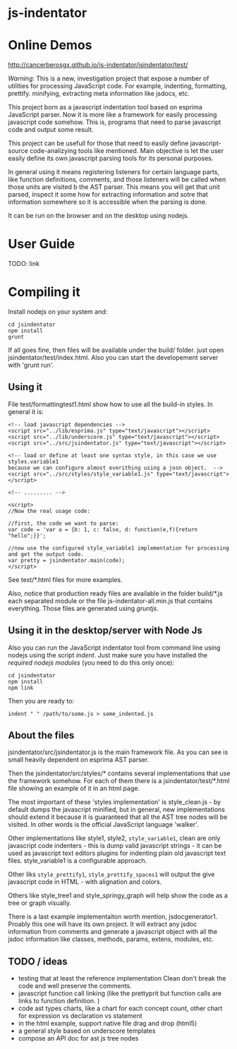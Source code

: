 js-indentator
=============

Online Demos
=============
http://cancerberosgx.github.io/js-indentator/jsindentator/test/

*Warning*: This is a new, investigation project that expose a number of utilities for processing JavaScript code. For example, indenting, formatting, prettify. minifying, extracting meta information like jsdocs, etc. 

This project born as a javascript indentation tool based on esprima JavaScript parser. Now it is more like a framework for easily processing javascript code somehow. This is, programs that need to parse javascript code and output some result. 

This project can be usefull for those that need to easily define javascript-source code-analizying tools like mentioned. Main objective is let the user easily define its own javascript parsing tools for its personal purposes. 

In general using it means registering listeners for certain language parts, like function definitions, comments, and those listeners will be called when those units are visited b the AST parser. This means you will get that unit parsed, inspect it some how for extracting information and sotre that information somewhere so it is accessible when the parsing is done. 

It can be run on the browser and on the desktop using nodejs. 

User Guide
===========

TODO: link


Compiling it
=============
Install nodejs on your system and: 

	cd jsindentator
	npm install 
	grunt

If all goes fine, then files will be available under the build/ folder. just open jsindentator/test/index.html. Also you can start the developement server with 'grunt run'. 

 
## Using it

File test/formattingtest1.html show how to use all the build-in styles. In general it is: 


	<!-- load javascript dependencies -->
	<script src="../lib/esprima.js" type="text/javascript"></script>
	<script src="../lib/underscore.js" type="text/javascript"></script>
	<script src="../src/jsindentator.js" type="text/javascript"></script>
	
	<!-- load or define at least one syntax style, in this case we use styles.variable1 
	because we can configure almost everithing using a josn object.  -->
	<script src="../src/styles/style_variable1.js" type="text/javascript"></script>
	
	<!-- ......... -->
	
	<script>
	//Now the real usage code: 
	
	//first, the code we want to parse: 
	var code = 'var a = {b: 1, c: false, d: function(e,f){return "hello";}}';
	
	//now use the configured style_variable1 implementation for processing and get the output code.
	var pretty = jsindentator.main(code); 
	</script>


See test/*.html files for more examples. 

Also, notice that production ready files are available in the folder build/*.js each separated 
module or the file js-indentator-all.min.js that contains everything.  Those files are generated using *gruntjs*. 


## Using it in the desktop/server with Node Js

Also you can run the JavaScript indentator tool from command line using nodejs using 
the script *indent*. Just make sure you have installed the *required nodejs modules* (you need to do this only once):

	cd jsindentator
	npm install
	npm link

Then you are ready to:

	indent " " /path/to/some.js > some_indented.js


## About the files

jsindentator/src/jsindentator.js is the main framework file. As you can see is small heavily dependent on esprima AST parser. 

Then the jsindentator/src/styles/* contains several implementations that use the framework somehow. For each of them there is a jsindentator/test/*.html file showing an example of it in an html page. 

The most important of these 'styles implementation' is style_clean.js - by default dumps the javascript minified, but in general, new implementations should extend it because it is guaranteed that all the AST tree nodes will be visited. In other words is the official JavaScript language 'walker'. 

Other implementations like style1, style2, ```style_variable1```, clean are only javascript code indenters - this is dump valid javascript strings - it can be used as javascript text editors plugins for indenting plain old javascript text files. style_variable1 is a configurable approach.

Other liks ```style_prettify1```, ```style_prettify_spaces1``` will output the give javascript code in HTML - with alignation and colors. 

Others like style_tree1 and style_springy_graph will help show the code as a tree or graph visually. 

There is a last example implementaiton worth mention, jsdocgenerator1. Proably this one will have its own project. It will extract any jsdoc information from comments and generate a javascript object with all the jsdoc information like classes, methods, params, extens, modules, etc. 




## TODO / ideas
* testing that at least the reference implementation Clean don't break the code and well preserve the comments. 
* javascript function call linking (like the prettyprit but function calls are links to function definition. )
* code ast types charts, like a chart for each concept count, other chart for expression vs declaration vs statement
* in the html example, support native file drag and drop (html5)
* a general style based on underscore templates
* compose an API doc for ast js tree nodes
